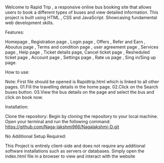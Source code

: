 Welcome to Rapid Trip , a responsive online bus booking site that allows users to book a different types of buses and view detailed information.
This project is built using HTML , CSS and JavaScript.
Showcasing fundamental web development skills.
 
Features:

Homepage , Registration page , Login page , Offers , Refer and Earn , Aboutus page , Terms and condition page , user agreement page , Services page , Help page , Ticket details page, Cancel ticket page , 
Resheduled ticket page , Account page , Settings page , Rate us page , Sing in/Sing up page.

How to use:

Note: First file should be opened is Rapidtrip.html which is linked to all other pages.
01.Fill the travelling details in the home page.
02.Click on  the Search buses button.
03.View the bus details on the page and select the bus and click on book now.

Installation:

Clone the repository: Begin by cloning the repository to your local machine. Open your terminal and run the following command:
https://github.com/Naga-lakshmi966/Nagalakshmi-D.git

No Additional Setup Required:

This Project is entirely client-side and does not require any additional software installations such as servers or databases.
Simply open the index.html file in a browser to view and interact with the website
